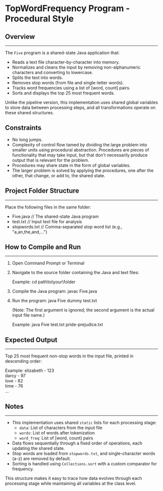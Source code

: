 # TopWordFrequency Program - Procedural Style

## Overview
--------
The `Five` program is a shared-state Java application that:

- Reads a text file character-by-character into memory.
- Normalizes and cleans the input by removing non-alphanumeric characters and converting to lowercase.
- Splits the text into words.
- Removes stop words (from file and single-letter words).
- Tracks word frequencies using a list of [word, count] pairs.
- Sorts and displays the top 25 most frequent words.

Unlike the pipeline version, this implementation uses shared global variables to store data between processing steps, and all transformations operate on these shared structures.

## Constraints

- No long jumps.
- Complexity of control flow tamed by dividing the large problem into
smaller units using procedural abstraction. Procedures are pieces of functionality that may take input, but that don’t necessarily produce output that is relevant for the problem.
- Procedures may share state in the form of global variables.
- The larger problem is solved by applying the procedures, one after the
other, that change, or add to, the shared state.

## Project Folder Structure
------------------------
Place the following files in the same folder:

- Five.java             // The shared-state Java program
- test.txt              // Input text file for analysis
- stopwords.txt         // Comma-separated stop word list (e.g., "a,an,the,and,...")

## How to Compile and Run
-----------------------

1. Open Command Prompt or Terminal

2. Navigate to the source folder containing the Java and text files:

   Example:
   cd path\to\your\folder

3. Compile the Java program:
   javac Five.java

4. Run the program:
   java Five dummy test.txt

   (Note: The first argument is ignored; the second argument is the actual input file name.)

   Example:
   java Five test.txt pride-prejudice.txt

## Expected Output
---------------
Top 25 most frequent non-stop words in the input file, printed in descending order:

Example:
elizabeth - 123  
darcy - 97  
love - 82  
time - 76  
...

## Notes
-----
- This implementation uses shared `static` lists for each processing stage:
    - `data`: List of characters from the input file
    - `words`: List of words after tokenization
    - `word_freq`: List of [word, count] pairs
- Data flows sequentially through a fixed order of operations, each updating the shared state.
- Stop words are loaded from `stopwords.txt`, and single-character words (a-z) are removed by default.
- Sorting is handled using `Collections.sort` with a custom comparator for frequency.

This structure makes it easy to trace how data evolves through each processing stage while maintaining all variables at the class level.

